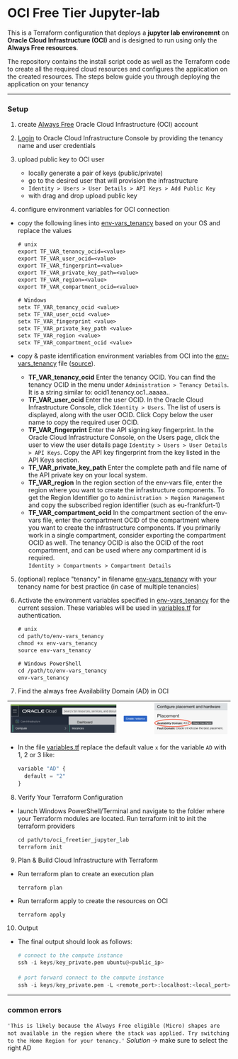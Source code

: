 # OCI Free Tier Jupyter-lab
This is a Terraform configuration that deploys a **jupyter lab environemnt** on **Oracle Cloud Infrastructure (OCI)** and is designed to run using only the **Always Free resources**. 

The repository contains the install script code as well as the Terraform code to create all the required cloud resources and configures the application on the created resources. The steps below guide you through deploying the application on your tenancy

--- 
### Setup
1. create [Always Free](https://www.oracle.com/cloud/free/) Oracle Cloud Infrastructure (OCI) account

2. [Login](https://console.us-ashburn-1.oraclecloud.com/) to Oracle Cloud Infrastructure Console by providing the tenancy name and user credentials

3. upload public key to OCI user
    - locally generate a pair of keys (public/private)
    - go to the desired user that will provision the infrastructure 
    - `Identity > Users > User Details > API Keys > Add Public Key`
    - with drag and drop upload public key

4. configure environment variables for OCI connection
  - copy the following lines into [env-vars_tenancy](env-vars_tenancy) based on your OS and replace the values 
    ```console
    # unix
    export TF_VAR_tenancy_ocid=<value>
    export TF_VAR_user_ocid=<value>
    export TF_VAR_fingerprint=<value>
    export TF_VAR_private_key_path=<value>
    export TF_VAR_region=<value>
    export TF_VAR_compartment_ocid=<value>
    ```
    ```console
    # Windows
    setx TF_VAR_tenancy_ocid <value>
    setx TF_VAR_user_ocid <value>
    setx TF_VAR_fingerprint <value>
    setx TF_VAR_private_key_path <value>
    setx TF_VAR_region <value>
    setx TF_VAR_compartment_ocid <value>
    ```

  - copy & paste identification environment variables from OCI into the [env-vars_tenancy](env-vars_tenancy) file ([source](https://registry.terraform.io/providers/hashicorp/oci/latest/docs)).

    - **TF_VAR_tenancy_ocid** Enter the tenancy OCID. You can find the tenancy OCID in the menu under `Administration > Tenancy Details`. It is a string similar to: ocid1.tenancy.oc1..aaaaa..
    - **TF_VAR_user_ocid** Enter the user OCID. In the Oracle Cloud Infrastructure Console, click `Identity > Users`. The list of users is displayed, along with the user OCID. Click Copy below the user name to copy the required user OCID. 
    - **TF_VAR_fingerprint** Enter the API signing key fingerprint. In the Oracle Cloud Infrastructure Console, on the Users page, click the user to view the user details page `Identity > Users > User Details > API Keys`. Copy the API key fingerprint from the key listed in the API Keys section. 
    - **TF_VAR_private_key_path** Enter the complete path and file name of the API private key on your local system.
    - **TF_VAR_region** In the region section of the env-vars file, enter the region where you want to create the infrastructure components. To get the Region Identifier go to `Administration > Region Management` and copy the subscribed region identifier (such as eu-frankfurt-1)
    - **TF_VAR_compartment_ocid** In the compartment section of the env-vars file, enter the compartment OCID of the compartment where you want to create the infrastructure components. If you primarily work in a single compartment, consider exporting the compartment OCID as well. The tenancy OCID is also the OCID of the root compartment, and can be used where any compartment id is required.  
    `Identity > Compartments > Compartment Details` 

5. (optional) replace "tenancy" in filename [env-vars_tenancy](env-vars_tenancy) with your tenancy name for best practice (in case of multiple tenancies)

6. Activate the environment variables specified in [env-vars_tenancy](env-vars_tenancy) for the current session. These variables will be used in [variables.tf](variables.tf) for authentication.
    ``` console  
    # unix
    cd path/to/env-vars_tenancy            
    chmod +x env-vars_tenancy
    source env-vars_tenancy  
    ```
    ```
    # Windows PowerShell
    cd /path/to/env-vars_tenancy
    env-vars_tenancy
    ```

7. Find the always free Availability Domain (AD) in OCI
 
| ![Help_1](images/AD_1.png) | ![Help_1](images/AD_1-1.png) | ![Help_2](images/AD_2.png) |
|---|---|---|

  - In the file [variables.tf](variables.tf) replace the default value `x` for the variable `AD` with 1, 2 or 3 like: 

    ```python
    variable "AD" {
      default = "2"
    }
    ```

8. Verify Your Terraform Configuration
- launch Windows PowerShell/Terminal and navigate to the folder where your Terraform modules are located. Run terraform init to init the terraform providers
  ``` console
  cd path/to/oci_freetier_jupyter_lab
  terraform init
  ```

9. Plan & Build Cloud Infrastructure with Terraform
- Run terraform plan to create an execution plan
  ``` console
  terraform plan
  ```

- Run terraform apply to create the resources on OCI
  ``` console
  terraform apply
  ```

10. Output  
- The final output should look as follows:
  ``` python
  # connect to the compute instance
  ssh -i keys/key_private.pem ubuntu@<public_ip>

  # port forward connect to the compute instance
  ssh -i keys/key_private.pem -L <remote_port>:localhost:<local_port> ubuntu@<public_ip>
  ```

--- 

### common errors
`'This is likely because the Always Free eligible (Micro) shapes are not available in the region where the stack was applied. Try switching to the Home Region for your tenancy.'`
*Solution* -> make sure to select the right AD

